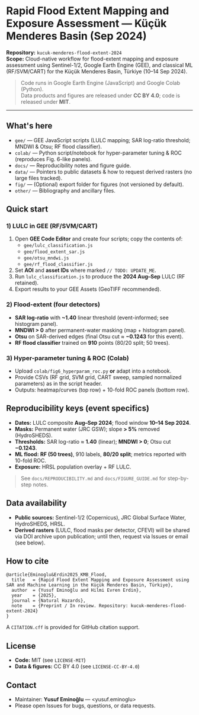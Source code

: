 # Rapid Flood Extent Mapping and Exposure Assessment — Küçük Menderes Basin (Sep 2024)

**Repository:** `kucuk-menderes-flood-extent-2024`  
**Scope:** Cloud-native workflow for flood-extent mapping and exposure assessment using Sentinel-1/2, Google Earth Engine (GEE), and classical ML (RF/SVM/CART) for the Küçük Menderes Basin, Türkiye (10–14 Sep 2024).

> Code runs in Google Earth Engine (JavaScript) and Google Colab (Python).  
> Data products and figures are released under **CC BY 4.0**; code is released under **MIT**.

---

## What's here

- `gee/` — GEE JavaScript scripts (LULC mapping; SAR log-ratio threshold; MNDWI & Otsu; RF flood classifier).  
- `colab/` — Python script/notebook for hyper-parameter tuning & ROC (reproduces Fig. 6-like panels).  
- `docs/` — Reproducibility notes and figure guide.  
- `data/` — Pointers to public datasets & how to request derived rasters (no large files tracked).  
- `fig/` — (Optional) export folder for figures (not versioned by default).  
- `other/` — Bibliography and ancillary files.

## Quick start

### 1) LULC in GEE (RF/SVM/CART)
1. Open **GEE Code Editor** and create four scripts; copy the contents of:
   - `gee/lulc_classification.js`
   - `gee/flood_extent_sar.js`
   - `gee/otsu_mndwi.js`
   - `gee/rf_flood_classifier.js`
2. Set **AOI** and **asset IDs** where marked `// TODO: UPDATE_ME`.
3. Run `lulc_classification.js` to produce the **2024 Aug–Sep** LULC (RF retained).
4. Export results to your GEE Assets (GeoTIFF recommended).

### 2) Flood-extent (four detectors)
- **SAR log-ratio** with **~1.40** linear threshold (event-informed; see histogram panel).  
- **MNDWI > 0** after permanent-water masking (map + histogram panel).  
- **Otsu** on SAR-derived edges (final Otsu cut ≈ **−0.1243** for this event).  
- **RF flood classifier** trained on **910** points (80/20 split; 50 trees).

### 3) Hyper-parameter tuning & ROC (Colab)
- Upload `colab/fig6_hyperparam_roc.py` **or** adapt into a notebook.  
- Provide CSVs (RF grid, SVM grid, CART sweep, sampled normalized parameters) as in the script header.  
- Outputs: heatmap/curves (top row) + 10-fold ROC panels (bottom row).

## Reproducibility keys (event specifics)

- **Dates:** LULC composite **Aug–Sep 2024**; flood window **10–14 Sep 2024**.  
- **Masks:** Permanent water (JRC GSW); slope **> 5%** removed (HydroSHEDS).  
- **Thresholds:** SAR log-ratio ≈ **1.40** (linear); **MNDWI > 0**; Otsu cut **−0.1243**.  
- **ML flood:** **RF (50 trees)**, 910 labels, **80/20 split**; metrics reported with 10-fold ROC.  
- **Exposure:** HRSL population overlay + RF LULC.

> See `docs/REPRODUCIBILITY.md` and `docs/FIGURE_GUIDE.md` for step-by-step notes.

## Data availability

- **Public sources:** Sentinel-1/2 (Copernicus), JRC Global Surface Water, HydroSHEDS, HRSL.  
- **Derived rasters** (LULC, flood masks per detector, CFEVI) will be shared via DOI archive upon publication; until then, request via Issues or email (see below).

## How to cite

```
@article{Eminoglu&Erdin2025_KMB_Flood,
  title   = {Rapid Flood Extent Mapping and Exposure Assessment using SAR and Machine Learning in the Küçük Menderes Basin, Türkiye},
  author  = {Yusuf Eminoğlu and Hilmi Evren Erdin},
  year    = {2025},
  journal = {Natural Hazards},
  note    = {Preprint / In review. Repository: kucuk-menderes-flood-extent-2024}
}
```

A `CITATION.cff` is provided for GitHub citation support.

## License

- **Code:** MIT (see `LICENSE-MIT`)  
- **Data & figures:** CC BY 4.0 (see `LICENSE-CC-BY-4.0`)

## Contact

- Maintainer: **Yusuf Eminoğlu** — <yusuf.eminoglu>  
- Please open Issues for bugs, questions, or data requests.
